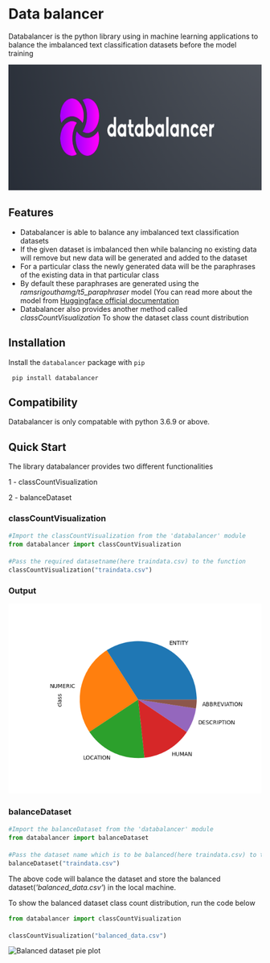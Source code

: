# Data balancer

Databalancer is the python library using in machine learning applications to balance the imbalanced text classification datasets before the model training

<img src="https://raw.githubusercontent.com/pradeepdev-1995/databalancer/master/logo/logo.png" width="800" height="250">

## Features

* Databalancer is able to balance any imbalanced text classification datasets
* If the given dataset is imbalanced then while balancing no existing data will remove but new data will be generated and added to the dataset
* For a particular class the newly generated data will be the paraphrases of the existing data in that particular class
* By default these paraphrases are generated using the *ramsrigouthamg/t5_paraphraser* model (You can read more about the model from [Huggingface official documentation](https://huggingface.co/ramsrigouthamg/t5_paraphraser)
* Databalancer also provides another method called *classCountVisualization* To show the dataset class count distribution

## Installation

Install the `databalancer` package with `pip`

     pip install databalancer

## Compatibility

Databalancer is only compatable with python 3.6.9 or above.


## Quick Start
The library databalancer provides two different functionalities

1 - classCountVisualization

2 - balanceDataset

### classCountVisualization

```python
#Import the classCountVisualization from the 'databalancer' module
from databalancer import classCountVisualization
    
#Pass the required datasetname(here traindata.csv) to the function
classCountVisualization("traindata.csv")

```

### Output

![Imbalanced dataset pie plot](https://raw.githubusercontent.com/pradeepdev-1995/databalancer/master/images/imbalancedDatset.png?raw=true "Imbalanced dataset pie plot")

### balanceDataset
```python
#Import the balanceDataset from the 'databalancer' module
from databalancer import balanceDataset

#Pass the dataset name which is to be balanced(here traindata.csv) to the balanceDataset function
balanceDataset("traindata.csv")
```

The above code will balance the dataset and store the balanced dataset(*'balanced_data.csv'*) in the local machine.

To show the balanced dataset class count distribution, run the code below

```python
from databalancer import classCountVisualization

classCountVisualization("balanced_data.csv")

```
![Balanced dataset pie plot](https://raw.githubusercontent.com/pradeepdev-1995/databalancer/master/images/balancedDatset.png?raw=true "Balanced dataset pie plot")
